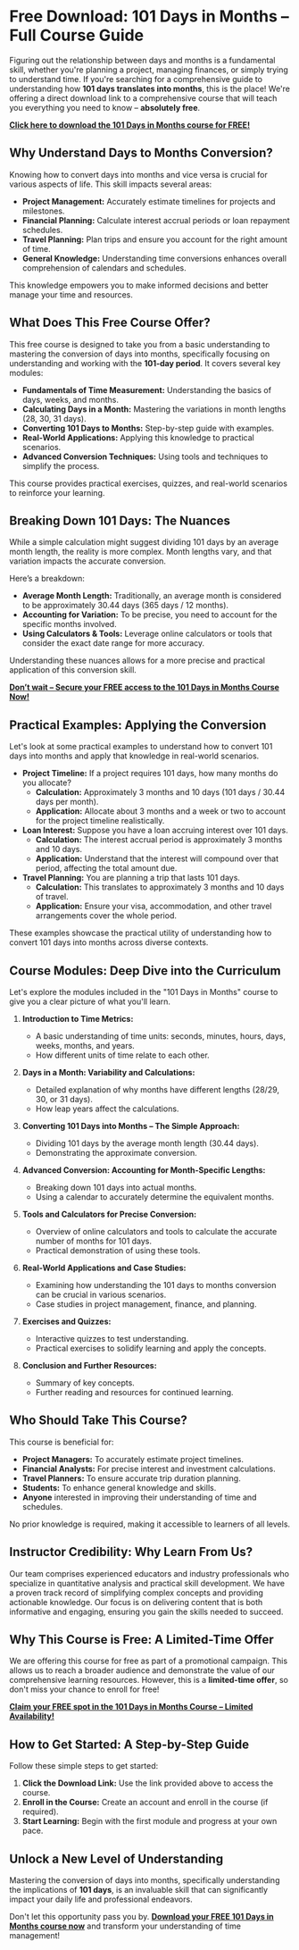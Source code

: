 # Free Download: 101 Days in Months – Full Course Guide

Figuring out the relationship between days and months is a fundamental skill, whether you're planning a project, managing finances, or simply trying to understand time. If you're searching for a comprehensive guide to understanding how **101 days translates into months**, this is the place! We're offering a direct download link to a comprehensive course that will teach you everything you need to know – **absolutely free**.

[**Click here to download the 101 Days in Months course for FREE!**](https://udemywork.com/101-days-in-months)

## Why Understand Days to Months Conversion?

Knowing how to convert days into months and vice versa is crucial for various aspects of life. This skill impacts several areas:

*   **Project Management:** Accurately estimate timelines for projects and milestones.
*   **Financial Planning:** Calculate interest accrual periods or loan repayment schedules.
*   **Travel Planning:** Plan trips and ensure you account for the right amount of time.
*   **General Knowledge:** Understanding time conversions enhances overall comprehension of calendars and schedules.

This knowledge empowers you to make informed decisions and better manage your time and resources.

## What Does This Free Course Offer?

This free course is designed to take you from a basic understanding to mastering the conversion of days into months, specifically focusing on understanding and working with the **101-day period**. It covers several key modules:

*   **Fundamentals of Time Measurement:** Understanding the basics of days, weeks, and months.
*   **Calculating Days in a Month:** Mastering the variations in month lengths (28, 30, 31 days).
*   **Converting 101 Days to Months:** Step-by-step guide with examples.
*   **Real-World Applications:** Applying this knowledge to practical scenarios.
*   **Advanced Conversion Techniques:** Using tools and techniques to simplify the process.

This course provides practical exercises, quizzes, and real-world scenarios to reinforce your learning.

## Breaking Down 101 Days: The Nuances

While a simple calculation might suggest dividing 101 days by an average month length, the reality is more complex. Month lengths vary, and that variation impacts the accurate conversion.

Here’s a breakdown:

*   **Average Month Length:** Traditionally, an average month is considered to be approximately 30.44 days (365 days / 12 months).
*   **Accounting for Variation:** To be precise, you need to account for the specific months involved.
*   **Using Calculators & Tools:** Leverage online calculators or tools that consider the exact date range for more accuracy.

Understanding these nuances allows for a more precise and practical application of this conversion skill.

[**Don’t wait – Secure your FREE access to the 101 Days in Months Course Now!**](https://udemywork.com/101-days-in-months)

## Practical Examples: Applying the Conversion

Let's look at some practical examples to understand how to convert 101 days into months and apply that knowledge in real-world scenarios.

*   **Project Timeline:** If a project requires 101 days, how many months do you allocate?
    *   **Calculation:** Approximately 3 months and 10 days (101 days / 30.44 days per month).
    *   **Application:** Allocate about 3 months and a week or two to account for the project timeline realistically.
*   **Loan Interest:** Suppose you have a loan accruing interest over 101 days.
    *   **Calculation:** The interest accrual period is approximately 3 months and 10 days.
    *   **Application:** Understand that the interest will compound over that period, affecting the total amount due.
*   **Travel Planning:** You are planning a trip that lasts 101 days.
    *   **Calculation:** This translates to approximately 3 months and 10 days of travel.
    *   **Application:** Ensure your visa, accommodation, and other travel arrangements cover the whole period.

These examples showcase the practical utility of understanding how to convert 101 days into months across diverse contexts.

## Course Modules: Deep Dive into the Curriculum

Let's explore the modules included in the "101 Days in Months" course to give you a clear picture of what you'll learn.

1.  **Introduction to Time Metrics:**
    *   A basic understanding of time units: seconds, minutes, hours, days, weeks, months, and years.
    *   How different units of time relate to each other.

2.  **Days in a Month: Variability and Calculations:**
    *   Detailed explanation of why months have different lengths (28/29, 30, or 31 days).
    *   How leap years affect the calculations.

3.  **Converting 101 Days into Months – The Simple Approach:**
    *   Dividing 101 days by the average month length (30.44 days).
    *   Demonstrating the approximate conversion.

4.  **Advanced Conversion: Accounting for Month-Specific Lengths:**
    *   Breaking down 101 days into actual months.
    *   Using a calendar to accurately determine the equivalent months.

5.  **Tools and Calculators for Precise Conversion:**
    *   Overview of online calculators and tools to calculate the accurate number of months for 101 days.
    *   Practical demonstration of using these tools.

6.  **Real-World Applications and Case Studies:**
    *   Examining how understanding the 101 days to months conversion can be crucial in various scenarios.
    *   Case studies in project management, finance, and planning.

7.  **Exercises and Quizzes:**
    *   Interactive quizzes to test understanding.
    *   Practical exercises to solidify learning and apply the concepts.

8.  **Conclusion and Further Resources:**
    *   Summary of key concepts.
    *   Further reading and resources for continued learning.

## Who Should Take This Course?

This course is beneficial for:

*   **Project Managers:** To accurately estimate project timelines.
*   **Financial Analysts:** For precise interest and investment calculations.
*   **Travel Planners:** To ensure accurate trip duration planning.
*   **Students:** To enhance general knowledge and skills.
*   **Anyone** interested in improving their understanding of time and schedules.

No prior knowledge is required, making it accessible to learners of all levels.

## Instructor Credibility: Why Learn From Us?

Our team comprises experienced educators and industry professionals who specialize in quantitative analysis and practical skill development. We have a proven track record of simplifying complex concepts and providing actionable knowledge. Our focus is on delivering content that is both informative and engaging, ensuring you gain the skills needed to succeed.

## Why This Course is Free: A Limited-Time Offer

We are offering this course for free as part of a promotional campaign. This allows us to reach a broader audience and demonstrate the value of our comprehensive learning resources. However, this is a **limited-time offer**, so don't miss your chance to enroll for free!

[**Claim your FREE spot in the 101 Days in Months Course – Limited Availability!**](https://udemywork.com/101-days-in-months)

## How to Get Started: A Step-by-Step Guide

Follow these simple steps to get started:

1.  **Click the Download Link:** Use the link provided above to access the course.
2.  **Enroll in the Course:** Create an account and enroll in the course (if required).
3.  **Start Learning:** Begin with the first module and progress at your own pace.

## Unlock a New Level of Understanding

Mastering the conversion of days into months, specifically understanding the implications of **101 days**, is an invaluable skill that can significantly impact your daily life and professional endeavors.

Don't let this opportunity pass you by. **[Download your FREE 101 Days in Months course now](https://udemywork.com/101-days-in-months)** and transform your understanding of time management!
